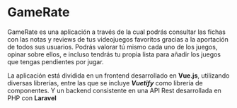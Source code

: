 # GameRate

GameRate es una aplicación a través de la cual podrás consultar las fichas con las notas y reviews de tus videojuegos favoritos gracias a la aportación de todos sus usuarios. Podrás valorar tú mismo cada uno de los juegos, opinar sobre ellos, e incluso tendrás tu propia lista para añadir los juegos que tengas pendientes por jugar.

La aplicación está dividida en un frontend desarrollado en **Vue.js**, utilizando diversas librerías, entre las que se incluye ***Vuetify*** como librería de componentes. Y un backend consistente en una API Rest desarrollada en PHP con **Laravel**
